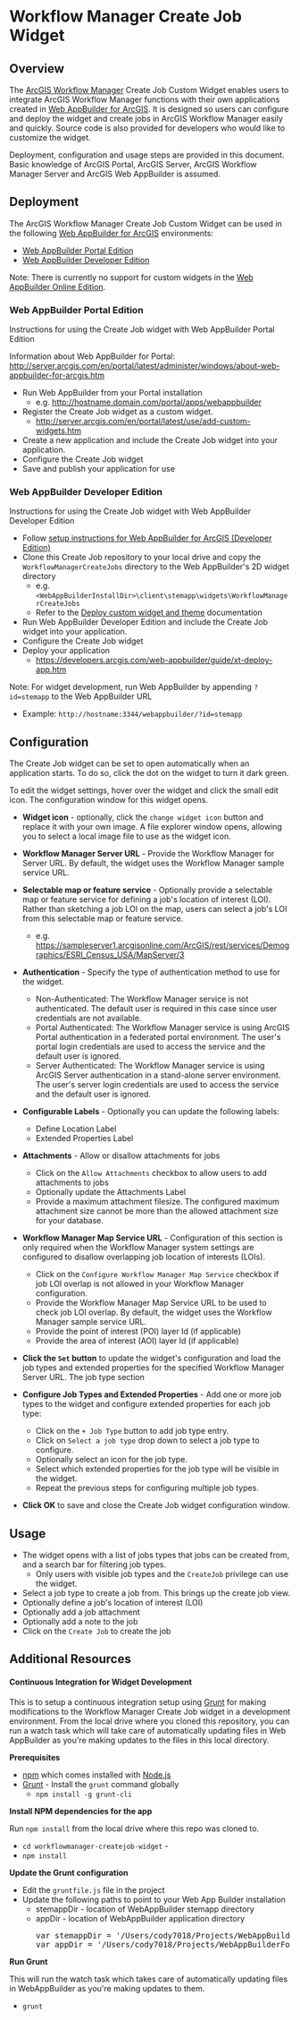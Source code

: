 # Workflow Manager Create Job Widget
## Overview

The [ArcGIS Workflow Manager](https://server.arcgis.com/en/workflow-manager/) Create Job Custom Widget enables users to 
integrate ArcGIS Workflow Manager functions with their own applications created in 
[Web AppBuilder for ArcGIS](http://doc.arcgis.com/en/web-appbuilder/). It is designed so users can configure 
and deploy the widget and create jobs in ArcGIS Workflow Manager easily and quickly. Source code is also provided for 
developers who would like to customize the widget. 
 
Deployment, configuration and usage steps are provided in this document. Basic knowledge of ArcGIS Portal, ArcGIS Server, 
ArcGIS Workflow Manager Server and ArcGIS Web AppBuilder is assumed.

## Deployment

The ArcGIS Workflow Manager Create Job Custom Widget can be used in 
the following [Web AppBuilder for ArcGIS](http://doc.arcgis.com/en/web-appbuilder/) environments:
* [Web AppBuilder Portal Edition](http://server.arcgis.com/en/portal/latest/use/welcome.htm)
* [Web AppBuilder Developer Edition](https://developers.arcgis.com/web-appbuilder/)

Note: There is currently no support for custom widgets in the [Web AppBuilder Online Edition](http://doc.arcgis.com/en/web-appbuilder/).


### Web AppBuilder Portal Edition
Instructions for using the Create Job widget with Web AppBuilder Portal Edition 

Information about Web AppBuilder for Portal: http://server.arcgis.com/en/portal/latest/administer/windows/about-web-appbuilder-for-arcgis.htm

* Run Web AppBuilder from your Portal installation
  * e.g. http://hostname.domain.com/portal/apps/webappbuilder
* Register the Create Job widget as a custom widget.
  * http://server.arcgis.com/en/portal/latest/use/add-custom-widgets.htm
* Create a new application and include the Create Job widget into your application.
* Configure the Create Job widget
* Save and publish your application for use

### Web AppBuilder Developer Edition 
Instructions for using the Create Job widget with Web AppBuilder Developer Edition
* Follow [setup instructions for Web AppBuilder for ArcGIS (Developer Edition)](https://developers.arcgis.com/web-appbuilder/guide/getstarted.htm)
* Clone this Create Job repository to your local drive and copy the `WorkflowManagerCreateJobs` directory to the Web 
AppBuilder's 2D widget directory
  * e.g. `<WebAppBuilderInstallDir>\client\stemapp\widgets\WorkflowManagerCreateJobs` 
  * Refer to the [Deploy custom widget and theme](https://developers.arcgis.com/web-appbuilder/guide/deploy-custom-widget-and-theme.htm) documentation
* Run Web AppBuilder Developer Edition and include the Create Job widget into your application.
* Configure the Create Job widget
* Deploy your application
  * https://developers.arcgis.com/web-appbuilder/guide/xt-deploy-app.htm

Note: For widget development, run Web AppBuilder by appending `?id=stemapp` to the Web AppBuilder URL
  * Example: `http://hostname:3344/webappbuilder/?id=stemapp`

## Configuration

The Create Job widget can be set to open automatically when an application starts. To do so, click the dot on the widget
to turn it dark green.

To edit the widget settings, hover over the widget and click the small edit icon. The configuration window for this widget opens.

* **Widget icon** - optionally, click the `change widget icon` button and replace it with your own image.
  A file explorer window opens, allowing you to select a local image file to use as the widget icon. 
* **Workflow Manager Server URL** - Provide the Workflow Manager for Server URL. By default, the widget uses the 
Workflow Manager sample service URL.
* **Selectable map or feature service** - Optionally provide a selectable map or feature service for defining a 
job's location of interest (LOI).
  Rather than sketching a job LOI on the map, users can select a job's LOI from this selectable map or feature service.
  * e.g. https://sampleserver1.arcgisonline.com/ArcGIS/rest/services/Demographics/ESRI_Census_USA/MapServer/3
  
* **Authentication** - Specify the type of authentication method to use for the widget.
  * Non-Authenticated: The Workflow Manager service is not authenticated.  The default user is required in this case since
  user credentials are not available.
  * Portal Authenticated: The Workflow Manager service is using ArcGIS Portal authentication in a federated portal environment.
  The user's portal login credentials are used to access the service and the default user is ignored. 
  * Server Authenticated: The Workflow Manager service is using ArcGIS Server authentication in a stand-alone server environment.
  The user's server login credentials are used to access the service and the default user is ignored. 

* **Configurable Labels** - Optionally you can update the following labels:
  * Define Location Label
  * Extended Properties Label

* **Attachments** - Allow or disallow attachments for jobs
  * Click on the `Allow Attachments` checkbox to allow users to add attachments to jobs
  * Optionally update the Attachments Label
  * Provide a maximum attachment filesize.  The configured maximum attachment size cannot be more than the allowed attachment
size for your database.

* **Workflow Manager Map Service URL** - Configuration of this section is only required when the Workflow Manager system 
settings are configured to disallow overlapping job location of interests (LOIs).
  * Click on the `Configure Workflow Manager Map Service` checkbox if job LOI overlap is not allowed in your Workflow Manager
  configuration.
  * Provide the Workflow Manager Map Service URL to be used to check job LOI overlap. By default, the widget uses the 
  Workflow Manager sample service URL.
  * Provide the point of interest (POI) layer Id (if applicable)
  * Provide the area of interest (AOI) layer Id (if applicable)

* **Click the `Set` button** to update the widget's configuration and load the job types and extended properties for the 
specified Workflow Manager Server URL. The job type section 

* **Configure Job Types and Extended Properties** - Add one or more job types to the widget and configure extended 
properties for each job type:
  * Click on the `+ Job Type` button to add job type entry.
  * Click on `Select a job type` drop down to select a job type to configure.
  * Optionally select an icon for the job type.
  * Select which extended properties for the job type will be visible in the widget.
  * Repeat the previous steps for configuring multiple job types.

* **Click OK** to save and close the Create Job widget configuration window.

## Usage

* The widget opens with a list of jobs types that jobs can be created from, and a search bar for filtering
  job types.
  * Only users with visible job types and the `CreateJob` privilege can use the widget.
* Select a job type to create a job from.  This brings up the create job view.
* Optionally define a job's location of interest (LOI)
* Optionally add a job attachment
* Optionally add a note to the job
* Click on the `Create Job` to create the job


## Additional Resources

#### Continuous Integration for Widget Development
This is to setup a continuous integration setup using [Grunt](https://gruntjs.com/) for making modifications to the 
Workflow Manager Create Job widget in a development environment.
From the local drive where you cloned this repository, you can run a watch task which will take care of 
automatically updating files in Web AppBuilder as you're making updates to the files in this local
directory.

**Prerequisites**
* [npm](https://www.npmjs.com/package/npm) which comes installed with [Node.js](https://nodejs.org/en/download/)
* [Grunt](https://gruntjs.com/) - Install the `grunt` command globally
  * `npm install -g grunt-cli`
  
**Install NPM dependencies for the app**

Run `npm install` from the local drive where this repo was cloned to.
* `cd workflowmanager-createjob-widget` - 
* `npm install`

**Update the Grunt configuration**
* Edit the `gruntfile.js` file in the project
* Update the following paths to point to your Web App Builder installation
  * stemappDir - location of WebAppBuilder stemapp directory
  * appDir - location of WebAppBuilder application directory
    <pre>
    var stemappDir = '/Users/cody7018/Projects/WebAppBuilderForArcGIS/client/stemapp';
    var appDir = '/Users/cody7018/Projects/WebAppBuilderForArcGIS/server/apps/4';
    </pre>
    
**Run Grunt**

This will run the watch task which takes care of automatically updating files in WebAppBuilder as you're making updates
to them.
* `grunt`




